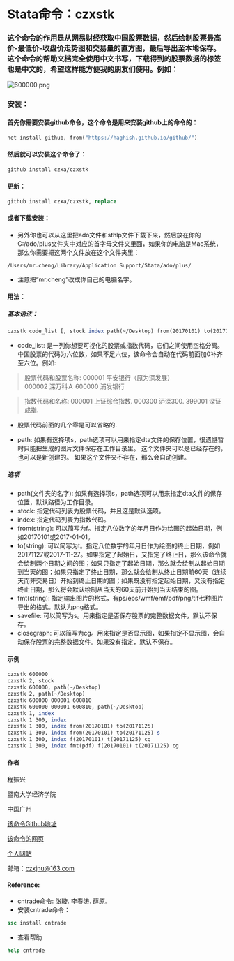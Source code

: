 # Stata命令：czxstk
### 这个命令的作用是从网易财经获取中国股票数据，然后绘制股票最高价-最低价-收盘价走势图和交易量的直方图，最后导出至本地保存。这个命令的帮助文档完全使用中文书写，下载得到的股票数据的标签也是中文的，希望这样能方便我的朋友们使用。例如：

![600000.png](http://upload-images.jianshu.io/upload_images/8103632-62b3283f8100e3e2.png?imageMogr2/auto-orient/strip%7CimageView2/2/w/1240)

### 安装：

#### 首先你需要安装github命令，这个命令是用来安装github上的命令的：
```stata
net install github, from("https://haghish.github.io/github/")
```

#### 然后就可以安装这个命令了：
```stata
github install czxa/czxstk
```

#### 更新：
```stata
github install czxa/czxstk, replace
```

#### 或者下载安装：
* 另外你也可以从这里把ado文件和sthlp文件下载下来，然后放在你的C:/ado/plus文件夹中对应的首字母文件夹里面，如果你的电脑是Mac系统，那么你需要把这两个文件放在这个文件夹里：

```
/Users/mr.cheng/Library/Application Support/Stata/ado/plus/
```

* 注意把“mr.cheng”改成你自己的电脑名字。

#### 用法：
##### 基本语法：
```stata
czxstk code_list [, stock index path(~/Desktop) from(20170101) to(20171125) savefile closegraph fmt(pdf)]
```
* code_list:  是一列你想要可视化的股票或指数代码，它们之间使用空格分离。中国股票的代码为六位数，如果不足六位，该命令会自动在代码前面加0补齐至六位。例如:

> 股票代码和股票名称:
 000001 平安银行（原为深发展）  
 000002 深万科Ａ
 600000 浦发银行

> 指数代码和名称:
 000001 上证综合指数.
 000300 沪深300.
 399001 深证成指.

* 股票代码前面的几个零是可以省略的.

* path: 如果有选择项s，path选项可以用来指定dta文件的保存位置，很遗憾暂时只能把生成的图片文件保存在工作目录里。
这个文件夹可以是已经存在的，也可以是新创建的。
如果这个文件夹不存在，那么会自动创建。

##### 选项

* path(文件夹的名字): 如果有选择项s，path选项可以用来指定dta文件的保存位置，默认路径为工作目录。
* stock: 指定代码列表为股票代码，并且这是默认选项。
* index: 指定代码列表为指数代码。
* from(string): 可以简写为f。指定八位数字的年月日作为绘图的起始日期，例如20170101或2017-01-01。
* to(string): 可以简写为t。指定八位数字的年月日作为绘图的终止日期，例如20171127或2017-11-27。如果指定了起始日，又指定了终止日，那么该命令就会绘制两个日期之间的图；如果只指定了起始日期，那么就会绘制从起始日期到当天的图；如果只指定了终止日期，那么就会绘制从终止日期前60天（连续天而非交易日）开始到终止日期的图；如果既没有指定起始日期，又没有指定终止日期，那么将会默认绘制从当天的60天前开始到当天结束的图。
* fmt(string): 指定输出图片的格式，有ps/eps/wmf/emf/pdf/png/tif七种图片导出的格式。默认为png格式。
* savefile: 可以简写为s。用来指定是否保存股票的完整数据文件，默认不保存。
* closegraph: 可以简写为cg。用来指定是否显示图，如果指定不显示图，会自动保存股票的完整数据文件。如果没有指定，默认不保存。

#### 示例

```stata
czxstk 600000
czxstk 2, stock
czxstk 600000, path(~/Desktop)
czxstk 2, path(~/Desktop)
czxstk 600000 000001 600810
czxstk 600000 000001 600810, path(~/Desktop)
czxstk 1, index
czxstk 1 300, index
czxstk 1 300, index from(20170101) to(20171125)
czxstk 1 300, index from(20170101) to(20171125) s
czxstk 1 300, index f(20170101) t(20171125) cg
czxstk 1 300, index fmt(pdf) f(20170101) t(20171125) cg
```

#### 作者

程振兴

暨南大学经济学院

中国广州

[该命令Github地址](https://github.com/czxa/czxstk)

[该命令的网页](http://www.czxa.top/czxstk/)

[个人网站](www.czxa.top)

邮箱：czxjnu@163.com

#### Reference:

* cntrade命令: 张璇. 李春涛. 薛原.
* 安装cntrade命令：

```stata
ssc install cntrade
```

* 查看帮助

```stata
help cntrade
```

